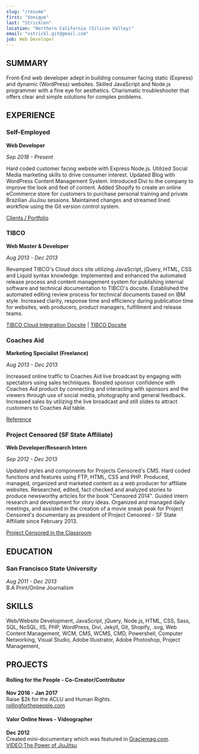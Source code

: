 ```yaml
---
slug: "/resume"
first: "Vonique"
last: "Stricklen"
location: "Northern California (Silicon Valley)"
email: "vstrickl.git@gmail.com"
job: Web Developer
---
```


## SUMMARY
Front-End web developer adept in building consumer facing static (Express) and dynamic (WordPress) websites. Skilled JavaScript and Node.js programmer with a fine eye for aesthetics. Charismatic troubleshooter that offers clear and simple solutions for complex problems.  


## EXPERIENCE  

### Self-Employed
**Web Developer** 

*Sep 2018 - Present*  

Hard coded customer facing website with Express Node.js. Utilized Social Media marketing skills to drive consumer interest. Updated Blog with WordPress Content Management System. Introduced Divi to the company to improve the look and feel of content. Added Shopify to create an online eCommerce store for customers to purchase personal training and private Brazilian JiuJisu sessions. Maintained changes and streamed lined workflow using the Git version control system.

[Clients / Portfolio](/portfolio) 
  
### TIBCO
**Web Master & Developer**

*Aug 2013 - Dec 2013*  

Revamped TIBCO's Cloud docs site utilizing JavaScript, jQuery, HTML, CSS and Liquid syntax knowledge. Implemented and enhanced the automated release process and content management system for publishing internal software and technical documentation to TIBCO's docsite. Established the automated editing review process for technical documents based on IBM style. Increased clarity, response time and efficiency during publication time for websites, web producers, product managers, fulfillment and release teams.  

[TIBCO Cloud Integration Docsite](https://integration.cloud.tibco.com/docs/index.html) |
[TIBCO Docsite](https://docs.tibco.com/)
  
### Coaches Aid
**Marketing Specialist (Freelance)**

*Aug 2013 - Dec 2013*  

Increased online traffic to Coaches Aid live broadcast by engaging with spectators using sales techniques. Boosted sponsor confidence with Coaches Aid product by connecting and interacting with sponsors and the viewers through use of social media, photography and general feedback. Increased sales by utilizing the live broadcast and still slides to attract customers to Coaches Aid table.

[Reference](https://www.facebook.com/coachesaid/)
  
  
### Project Censored (SF State Affiliate)
**Web Developer/Research Intern**

*Sep 2012 - Dec 2013*  

Updated styles and components for Projects Censored's CMS. Hard coded functions and features using FTP, HTML, CSS and PHP. Produced, managed, organized and marketed content as a web producer for affiliate websites. Researched, edited, fact checked and analyzed stories to produce newsworthy articles for the book "Censored 2014". Guided intern research and development for story ideas. Organized and managed daily meetings, and assisted in the creation of a movie sneak peak for Project Censored's documentary as president of Project Censored - SF State Affiliate since February 2013.

[Project Censored in the Classroom](https://www.projectcensored.org/project-censoreds-commitment-to-independent-news-in-the-classroom/)

## EDUCATION
### San Francisco State University  
*Aug 2011 - Dec 2013*  
B.A Print/Online Journalism  

## SKILLS
Web/Website Development,
JavaScript,
jQuery,
Node.js,
HTML,
CSS,
Sass,
SQL,
NoSQL,
IIS,
PHP,
WordPress,
Divi,
Jekyll,
Git,
Shopify,
.svg,
Web Content Management,
WCM, CMS, WCMS,
CMD,
Powershell,
Computer Networking,
Visual Studio,
Adobe Illustrator,
Adobe Photoshop,
Project Management,

## PROJECTS 
#### Rolling for the People - Co-Creator/Contributor   
**Nov 2016 - Jan 2017**  
Raise $2k for the ACLU and Human Rights.  
[rollingforthepeople.com](http://www.rollingforthepeople.com/)   

#### Valor Online News - Videographer
**Dec 2012**  
Created mini-documentary which was featured in [Graciemag.com](http://bit.ly/2Cm2wtU).    
[VIDEO:The Power of JiuJitsu](https://youtu.be/HqnQT1cNmfo)
